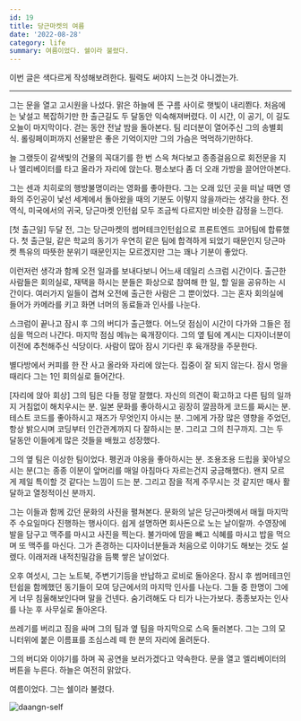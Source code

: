 ```yaml
---
id: 19
title: 당근마켓의 여름
date: '2022-08-28'
category: life
summary: 여름이었다. 쉘이라 불렸다.
---
```


이번 글은 색다르게 작성해보려한다. 필력도 써야지 느는것 아니겠는가.

---

그는 문을 열고 고시원을 나섰다. 맑은 하늘에 뜬 구름 사이로 햇빛이 내리쬔다. 처음에는 낯설고 복잡하기만 한 출근길도 두 달동안 익숙해져버렸다. 이 시간, 이 공기, 이 길도 오늘이 마지막이다. 걷는 동안 전날 밤을 돌아본다. 팀 리더분이 열어주신 그의 송별회식. 롤링페이퍼까지 선물받은 좋은 기억이지만 그의 가슴은 먹먹하기만하다.

늘 그랬듯이 갈색빛의 건물의 꼭대기를 한 번 스윽 쳐다보고 종종걸음으로 회전문을 지나 엘리베이터를 타고 올라가 자리에 앉는다. 평소보다 좀 더 오래 가방을 끌어안아본다.

그는 센과 치히로의 행방불명이라는 영화를 좋아한다. 그는 오래 있던 곳을 떠날 때면 영화의 주인공이 낯선 세계에서 돌아왔을 때의 기분도 이렇지 않을까라는 생각을 한다. 전역식, 미국에서의 귀국, 당근마켓 인턴쉽 모두 조금씩 다르지만 비슷한 감정을 느낀다.

[첫 출근일]
두달 전, 그는 당근마켓의 썸머테크인턴쉽으로 프론트엔드 코어팀에 합류했다. 첫 출근일, 같은 학교의 동기가 우연히 같은 팀에 합격하게 되었기 때문인지 당근마켓 특유의 따뜻한 분위기 때문인지는 모르겠지만 그는 꽤나 기분이 좋았다.

이런저런 생각과 함께 오전 일과를 보내다보니 어느새 데일리 스크럼 시간이다. 출근한 사람들은 회의실로, 재택을 하시는 분들은 화상으로 참여해 한 일, 할 일을 공유하는 시간이다. 여러가지 일들이 겹쳐 오전에 출근한 사람은 그 뿐이었다. 그는 혼자 회의실에 들어가 카메라를 키고 화면 너머의 동료들과 인사를 나눈다.

스크럼이 끝나고 잠시 후 그의 버디가 출근했다. 어느덧 점심이 시간이 다가와 그들은 점심을 먹으러 나간다. 마지막 점심 메뉴는 육개장이다. 그의 옆 팀에 계시는 디자이너분이 이전에 추천해주신 식당이다. 사람이 많아 잠시 기다린 후 육개장을 주문한다.

별다방에서 커피를 한 잔 사고 올라와 자리에 앉는다. 집중이 잘 되지 않는다. 잠시 멍을 때리다 그는 1인 회의실로 들어간다.

[자리에 앉아 회상]
그의 팀은 다들 정말 잘했다. 자신의 의견이 확고하고 다른 팀의 일까지 거침없이 해치우시는 분. 일본 문화를 좋아하시고 굉장히 깔끔하게 코드를 짜시는 분. 테스트 코드를 좋아하시고 재즈가 무엇인지 아시는 분. 그에게 가장 많은 영향을 주었던, 항상 밝으시며 코딩부터 인간관계까지 다 잘하시는 분. 그리고 그의 친구까지. 그는 두 달동안 이들에게 많은 것들을 배웠고 성장했다.

그의 옆 팀은 이상한 팀이었다. 펭귄과 야옹을 좋아하시는 분. 조용조용 드립을 꽃아넣으시는 분(그는 종종 이분이 앞머리를 매일 아침마다 자르는건지 궁금해했다). 왠지 모르게 제일 특이할 것 같다는 느낌이 드는 분. 그리고 잠을 적게 주무시는 것 같지만 매사 활달하고 열정적이신 분까지.

그는 이들과 함께 갔던 문화의 사진을 펼쳐본다. 문화의 날은 당근마켓에서 매월 마지막 주 수요일마다 진행하는 행사이다. 쉽게 설명하면 회사돈으로 노는 날이랄까. 수영장에 발을 담구고 맥주를 마시고 사진을 찍는다. 불가마에 땀을 빼고 식혜를 마시고 밥을 먹으며 또 맥주를 마신다. 그가 존경하는 디자이너분들과 처음으로 이야기도 해보는 것도 설렜다. 이래저래 내적친밀감을 듬뿍 쌓은 날이었다.

오후 여섯시, 그는 노트북, 주변기기등을 반납하고 로비로 돌아온다. 잠시 후 썸머테크인턴쉽을 함께했던 동기들이 모여 당근에서의 마지막 인사를 나눈다. 그들 중 한명이 그에게 너무 침울해보인다며 말을 건넨다. 숨기려해도 다 티가 나는가보다. 종종보자는 인사를 나눈 후 사무실로 돌아온다.

쓰레기를 버리고 짐을 싸며 그의 팀과 옆 팀을 마지막으로 스윽 둘러본다. 그는 그의 모니터위에 붙은 이름표를 조심스레 떼 한 분의 자리에 올려둔다.

그의 버디와 이야기를 하며 꼭 공연을 보러가겠다고 약속한다. 문을 열고 엘리베이터의 버튼을 누른다. 하늘은 여전히 맑았다.

여름이었다. 그는 쉘이라 불렸다.

![daangn-self](/life/images/daangn-self.jpeg)
